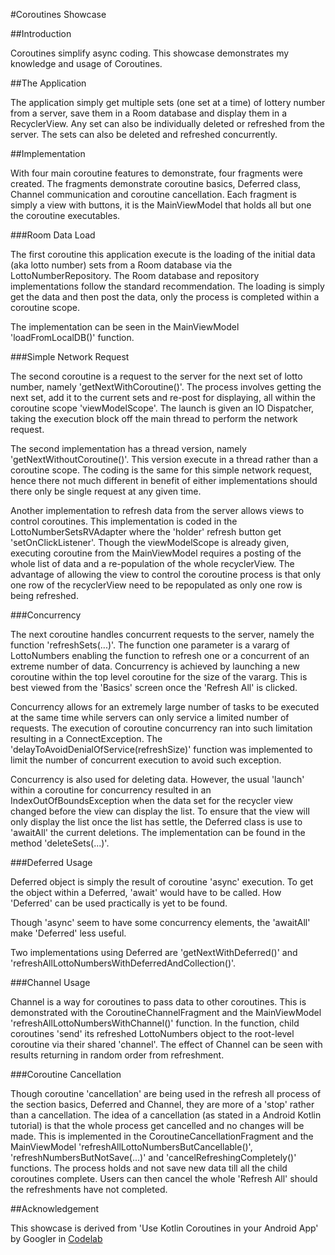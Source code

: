 #Coroutines Showcase

##Introduction

Coroutines simplify async coding. This showcase demonstrates my knowledge and usage of Coroutines.
    
##The Application

The application simply get multiple sets (one set at a time) of lottery number from a server, save them in a Room database and display them in a RecyclerView. Any set can also be individually deleted or refreshed from the server. The sets can also be deleted and refreshed concurrently. 

##Implementation

With four main coroutine features to demonstrate, four fragments were created. The fragments demonstrate coroutine basics, Deferred class, Channel communication and coroutine cancellation. Each fragment is simply a view with buttons, it is the MainViewModel that holds all but one the coroutine executables. 

###Room Data Load

The first coroutine this application execute is the loading of the initial data (aka lotto number) sets from a Room database via the LottoNumberRepository. The Room database and repository implementations follow the standard recommendation. The loading is simply get the data and then post the data, only the process is completed within a coroutine scope. 

The implementation can be seen in the MainViewModel 'loadFromLocalDB()' function.

###Simple Network Request

The second coroutine is a request to the server for the next set of lotto number, namely 'getNextWithCoroutine()'. The process involves getting the next set, add it to the current sets and re-post for displaying, all within the coroutine scope 'viewModelScope'.  The launch is given an IO Dispatcher, taking the execution block off the main thread to perform the network request. 

The second implementation has a thread version, namely 'getNextWithoutCoroutine()'. This version execute in a thread rather than a coroutine scope. The coding is the same for this simple network request, hence there not much different in benefit of either implementations should there only be single request at any given time.

Another implementation to refresh data from the server allows views to control coroutines. This implementation is coded in the LottoNumberSetsRVAdapter where the 'holder' refresh button get 'setOnClickListener'. Though the viewModelScope is already given, executing coroutine from the MainViewModel requires a posting of the whole list of data and a re-population of the whole recyclerView. The advantage of allowing the view to control the coroutine process is that only one row of the recyclerView need to be repopulated as only one row is being refreshed. 

###Concurrency

The next coroutine handles concurrent requests to the server, namely the function 'refreshSets(...)'. The function one parameter is a vararg of LottoNumbers enabling the function to refresh one or a concurrent of an extreme number of data. Concurrency is achieved by launching a new coroutine within the top level coroutine for the size of the vararg. This is best viewed from the 'Basics' screen once the 'Refresh All' is clicked. 

Concurrency allows for an extremely large number of tasks to be executed at the same time while servers can only service a limited number of requests. The execution of coroutine concurrency ran into such limitation resulting in a ConnectException. The 'delayToAvoidDenialOfService(refreshSize)' function was implemented to limit the number of concurrent execution to avoid such exception.

Concurrency is also used for deleting data. However, the usual 'launch' within a coroutine for concurrency resulted in an IndexOutOfBoundsException when the data set for the recycler view changed before the view can display the list. To ensure that the view will only display the list once the list has settle, the Deferred class is use to 'awaitAll' the current deletions. The implementation can be found in the method 'deleteSets(...)'.

###Deferred Usage

Deferred object is simply the result of coroutine 'async' execution. To get the object within a Deferred, 'await' would have to be called. How 'Deferred' can be used practically is yet to be found. 

Though 'async' seem to have some concurrency elements, the 'awaitAll' make 'Deferred' less useful. 

Two implementations using Deferred are 'getNextWithDeferred()' and 'refreshAllLottoNumbersWithDeferredAndCollection()'. 

###Channel Usage

Channel is a way for coroutines to pass data to other coroutines. This is demonstrated with the CoroutineChannelFragment and the MainViewModel 'refreshAllLottoNumbersWithChannel()' function. In the function, child coroutines 'send' its refreshed LottoNumbers object to the root-level coroutine via their shared 'channel'. The effect of Channel can be seen with results returning in random order from refreshment.

###Coroutine Cancellation

Though coroutine 'cancellation' are being used in the refresh all process of the section basics, Deferred and Channel, they are more of a 'stop' rather than a cancellation. The idea of a cancellation (as stated in a Android Kotlin tutorial) is that the whole process get cancelled and no changes will be made. This is implemented in the CoroutineCancellationFragment and the MainViewModel 'refreshAllLottoNumbersButCancellable()', 'refreshNumbersButNotSave(...)' and 'cancelRefreshingCompletely()' functions. The process holds and not save new data till all the child coroutines complete. Users can then cancel the whole 'Refresh All' should the refreshments have not completed.

##Acknowledgement

This showcase is derived from 'Use Kotlin Coroutines in your Android App' by Googler in [Codelab](https://developer.android.com/codelabs/kotlin-coroutines?continue=https%3A%2F%2Fdeveloper.android.com%2Fcourses%2Fpathways%2Fandroid-coroutines%23codelab-https%3A%2F%2Fdeveloper.android.com%2Fcodelabs%2Fkotlin-coroutines#0)
